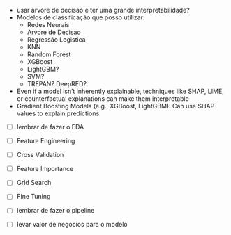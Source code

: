 * usar arvore de decisao e ter uma grande interpretabilidade?
* Modelos de classificação que posso utilizar:
    * Redes Neurais
    * Arvore de Decisao
    * Regressão Logistica
    * KNN
    * Random Forest
    * XGBoost
    * LightGBM?
    * SVM?
    * TREPAN? DeepRED?
* Even if a model isn’t inherently explainable, techniques like SHAP, LIME, or counterfactual explanations can make them interpretable
* Gradient Boosting Models (e.g., XGBoost, LightGBM): Can use SHAP values to explain predictions.

- [ ] lembrar de fazer o EDA
- [ ] Feature Engineering
- [ ] Cross Validation
- [ ] Feature Importance
- [ ] Grid Search
- [ ] Fine Tuning
- [ ] lembrar de fazer o pipeline
- [ ] levar valor de negocios para o modelo


